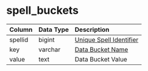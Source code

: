 # spell\_buckets

| Column | Data Type | Description |
| :--- | :--- | :--- |
| spellid | bigint | [Unique Spell Identifier](spells_new.md) |
| key | varchar | [Data Bucket Name](../../../schema/categories/spells/data_buckets.md) |
| value | text | Data Bucket Value |

